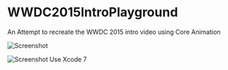 # WWDC2015IntroPlayground
An Attempt to recreate the WWDC 2015 intro video using Core Animation

![Screenshot](http://cl.ly/image/2b3s2w3d3V1e/Screen%20Shot%202015-06-25%20at%2000.16.21.png)

![Screenshot](http://cl.ly/image/3t1M320e2i17/Image%202015-06-25%20at%2012.06.21%20am.png)
Use Xcode 7
